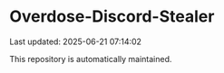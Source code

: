 # Overdose-Discord-Stealer

Last updated: 2025-06-21 07:14:02

This repository is automatically maintained.
